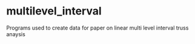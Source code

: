 # multilevel_interval
Programs used to create data for paper on linear multi level interval truss anaysis
